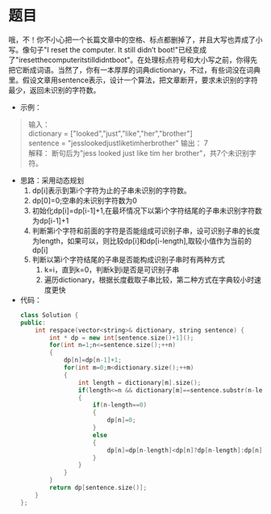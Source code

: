 # 题目
哦，不！你不小心把一个长篇文章中的空格、标点都删掉了，并且大写也弄成了小写。像句子"I reset the computer. It still didn’t boot!"已经变成了"iresetthecomputeritstilldidntboot"。在处理标点符号和大小写之前，你得先把它断成词语。当然了，你有一本厚厚的词典dictionary，不过，有些词没在词典里。假设文章用sentence表示，设计一个算法，把文章断开，要求未识别的字符最少，返回未识别的字符数。


* 示例：
  
>输入：<br>
dictionary = ["looked","just","like","her","brother"]<br>
sentence = "jesslookedjustliketimherbrother"
输出： 7<br>
解释： 断句后为"jess looked just like tim her brother"，共7个未识别字符。

* 思路：采用动态规划
    1. dp[i]表示到第i个字符为止的子串未识别的字符数。
    2. dp[0]=0;空串的未识别字符数为0
    3. 初始化dp[i]=dp[i-1]+1,在最坏情况下以第i个字符结尾的子串未识别字符数为dp[i-1]+1
    4. 判断第i个字符和前面的字符是否能组成可识别子串，设可识别子串的长度为length，如果可以，则比较dp[i]和dp[i-length],取较小值作为当前的dp[i]
    5. 判断以第i个字符结尾的子串是否能构成识别子串时有两种方式
        1. k=i，直到k=0，判断k到i是否是可识别子串
        2. 遍历dictionary，根据长度截取子串比较，第二种方式在字典较小时速度更快
* 代码：
    ```C++
    class Solution {
    public:
        int respace(vector<string>& dictionary, string sentence) {
            int * dp = new int[sentence.size()+1]();
            for(int n=1;n<=sentence.size();++n)
            {
                dp[n]=dp[n-1]+1;
                for(int m=0;m<dictionary.size();++m)
                {
                    int length = dictionary[m].size();
                    if(length<=n && dictionary[m]==sentence.substr(n-length,length))
                    {
                        if(n-length==0)
                        {
                            dp[n]=0;
                        }
                        else
                        {
                            dp[n]=dp[n-length]<dp[n]?dp[n-length]:dp[n];
                        }
                    }
                }
            }
            return dp[sentence.size()];
        }
    };
    ```